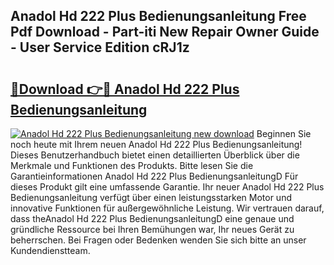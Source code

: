 ## Anadol Hd 222 Plus Bedienungsanleitung Free Pdf Download - Part-iti New Repair Owner Guide - User Service Edition cRJ1z

# <h2><a href="http://df0tiz.blite.top/?on=Anadol+Hd+222+Plus+Bedienungsanleitung">🔗Download 👉🔴 Anadol Hd 222 Plus Bedienungsanleitung</a></h2>

[![Anadol Hd 222 Plus Bedienungsanleitung new download](https://i.imgur.com/lujVjoI.png)](http://df0tiz.blite.top/?on=Anadol+Hd+222+Plus+Bedienungsanleitung)
Beginnen Sie noch heute mit Ihrem neuen Anadol Hd 222 Plus Bedienungsanleitung! Dieses Benutzerhandbuch bietet einen detaillierten Überblick über die Merkmale und Funktionen des Produkts. Bitte lesen Sie die Garantieinformationen Anadol Hd 222 Plus BedienungsanleitungD Für dieses Produkt gilt eine umfassende Garantie. Ihr neuer Anadol Hd 222 Plus Bedienungsanleitung verfügt über einen leistungsstarken Motor und innovative Funktionen für außergewöhnliche Leistung. Wir vertrauen darauf, dass theAnadol Hd 222 Plus BedienungsanleitungD eine genaue und gründliche Ressource bei Ihren Bemühungen war, Ihr neues Gerät zu beherrschen. Bei Fragen oder Bedenken wenden Sie sich bitte an unser Kundendienstteam.
